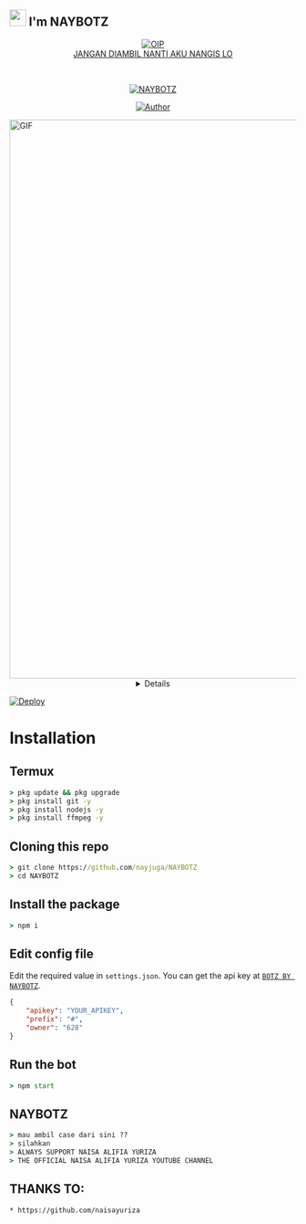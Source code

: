 ## <img src="https://github.com/TheDudeThatCode/TheDudeThatCode/blob/master/Assets/Hi.gif" width="29px"> I'm NAYBOTZ
<p align="center">
<a href="https://imgbb.com/"><img src="https://i.ibb.co/gg8pP4r/OIP.jpg" alt="OIP" border="0"></a><br /><a target='_blank' href='https://imgbb.com/'>JANGAN DIAMBIL NANTI AKU NANGIS LO</a><br />
</p>
<br>



<p align="center">
<a href="#"><img title="NAYBOTZ" src="https://img.shields.io/badge/NAYBOTZ-green?colorA=%23ff0000&colorB=%23017e40&style=for-the-badge"></a>
</p>
<p align="center">
<a href="https://github.com/nayjuga"><img title="Author" src="https://img.shields.io/badge/AUTHOR-NAYBOTZ-orange.svg?style=for-the-badge&logo=github"></a>
</p>
<p align="center">
</p>
<img alt="GIF" src="https://media.giphy.com/media/FbN2hnZhwTWGmN2cRl/giphy.gif" width="980" />
<div align="center">
<details>
 
<NAISA ALIFIA YURIZA BEB KU>

### 𝗧𝗵𝗮𝗻𝗸𝘀 𝗙𝗼𝗿 naisa alifia yuriza

### WARNING
OWNER TIDAK MAU MENUNJUKAN NAMA KARNA BERSIFAT PRIVASI THANKS...

## NOTE:> 
SCRIPTNYA JANGAN DI JUAL/BELI KAN.. SCRIPT INI 100% GRATIS BUAT KALIAN PENGGUNA TERMUX
</div>


[![Deploy](https://www.herokucdn.com/deploy/button.svg)](https://heroku.com/deploy?template=https://github.com/nayjuga/NAYBOTZ)


# Installation

## Termux
```cmd
> pkg update && pkg upgrade
> pkg install git -y
> pkg install nodejs -y
> pkg install ffmpeg -y
```
## Cloning this repo
```cmd
> git clone https://github.com/nayjuga/NAYBOTZ
> cd NAYBOTZ
```

## Install the package
```cmd
> npm i
```

## Edit config file
Edit the required value in `settings.json`. You can get the api key at [`BOTZ BY NAYBOTZ`](http://github.com/nayjuga/NAYBOTZ).
```json
{
    "apikey": "YOUR_APIKEY",
    "prefix": "#",
    "owner": "628"
}
```

## Run the bot
```cmd
> npm start
```
## NAYBOTZ
```cmd
> mau ambil case dari sini ??
> silahkan
> ALWAYS SUPPORT NAISA ALIFIA YURIZA
> THE OFFICIAL NAISA ALIFIA YURIZA YOUTUBE CHANNEL
```
## THANKS TO:
 ```cmd
* https://github.com/naisayuriza
